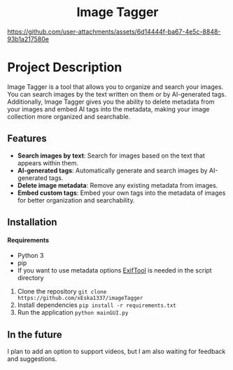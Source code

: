 <h1 align="center">Image Tagger</h1>
<p align="center"></p>

https://github.com/user-attachments/assets/6d14444f-ba67-4e5c-8848-93b1a217580e

# Project Description
Image Tagger is a tool that allows you to organize and search your images. You can search images by the text written on them or by AI-generated tags. Additionally, Image Tagger gives you the ability to delete metadata from your images and embed AI tags into the metadata, making your image collection more organized and searchable.

## Features
- **Search images by text**: Search for images based on the text that appears within them.
- **AI-generated tags**: Automatically generate and search images by AI-generated tags.
- **Delete image metadata**: Remove any existing metadata from images.
- **Embed custom tags**: Embed your own tags into the metadata of images for better organization and searchability.

## Installation
#### Requirements
- Python 3
- pip
- If you want to use metadata options [ExifTool](https://exiftool.org/) is needed in the script directory
1. Clone the repository
   ``
   git clone https://github.com/xEska1337/imageTagger
   ``
2. Install dependencies
   ``
   pip install -r requirements.txt
   ``
3. Run the application 
   ``
   python mainGUI.py
   ``
## In the future
I plan to add an option to support videos, but I am also waiting for feedback and suggestions.
